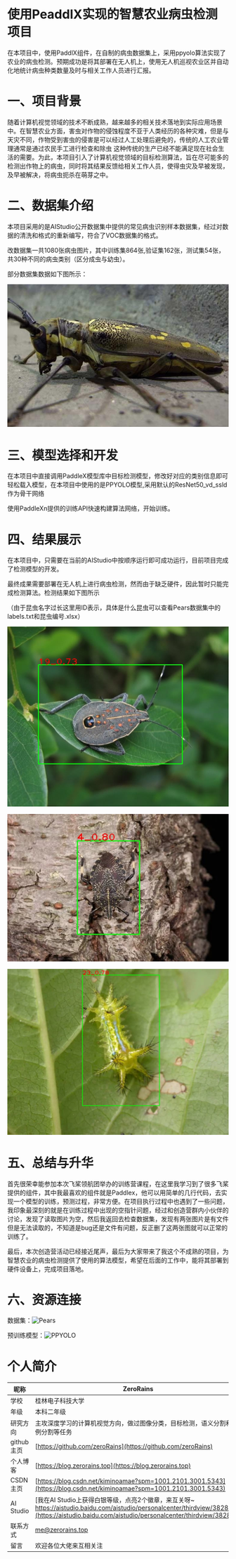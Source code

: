 # 使用PeaddlX实现的智慧农业病虫检测项目

在本项目中，使用PaddlX组件，在自制的病虫数据集上，采用ppyolo算法实现了农业的病虫检测。预期成功是将其部署在无人机上，使用无人机巡视农业区并自动化地统计病虫种类数量及时与相关工作人员进行汇报。

# 一、项目背景

随着计算机视觉领域的技术不断成熟，越来越多的相关技术落地到实际应用场景中。在智慧农业方面，害虫对作物的侵蚀程度不亚于人类经历的各种灾难，但是与天灾不同，作物受到害虫的侵害是可以经过人工处理后避免的，传统的人工农业管理通常是通过农民手工进行检查和除虫 这种传统的生产已经不能满足现在社会生活的需要。为此，本项目引入了计算机视觉领域的目标检测算法，旨在尽可能多的检测出作物上的病虫，同时将其结果反馈给相关工作人员，使得虫灾及早被发现，及早被解决，将病虫扼杀在萌芽之中。

# 二、数据集介绍

本项目采用的是AIStudio公开数据集中提供的常见病虫识别样本数据集，经过对数据的清洗和格式的重新编写，符合了VOC数据集的格式。

改数据集一共1080张病虫图片，其中训练集864张,验证集162张，测试集54张，共30种不同的病虫类别（区分成虫与幼虫）。

部分数据集数据如下图所示：

![缓冲](./617.jpg)

# 三、模型选择和开发


在本项目中直接调用PaddleX模型库中目标检测模型，修改好对应的类别信息即可轻松载入模型，在本项目中使用的是PPYOLO模型,采用默认的ResNet50_vd_ssld作为骨干网络

使用PaddleXn提供的训练API快速构建算法网络，开始训练。

# 四、结果展示

在本项目中，只需要在当前的AIStudio中按顺序运行即可成功运行，目前项目完成了检测模型的开发。

最终成果需要部署在无人机上进行病虫检测，然而由于缺乏硬件，因此暂时只能完成检测算法。检测结果如下图所示

（由于昆虫名字过长这里用ID表示，具体是什么昆虫可以查看Pears数据集中的labels.txt和昆虫编号.xlsx）

![](test1.jpg)

![](test2.jpg)

![](test3.jpg)

# 五、总结与升华

首先很荣幸能参加本次飞桨领航团举办的训练营课程，在这里我学习到了很多飞桨提供的组件，其中我最喜欢的组件就是Paddlex，他可以用简单的几行代码，去实现一个模型的训练，预测过程，非常方便。在项目执行过程中也遇到了一些问题，我印象最深刻的就是在训练过程中出现的空指针问题，经过和创造营群内小伙伴的讨论，发现了读取图片为空，然后我返回去检查数据集，发现有两张图片是有文件但是无法读取的，不知道是bug还是文件有问题，反正删了这两张图就可以正常的训练了。

最后，本次创造营活动已经接近尾声，最后为大家带来了我这个不成熟的项目，为智慧农业的病虫检测提供了使用的算法模型，希望在后面的工作中，能将其部署到硬件设备上，完成项目落地。

# 六、资源连接

数据集：![Pears]()

预训练模型：![PPYOLO]()

# 个人简介


昵称|ZeroRains
-|-
学校|桂林电子科技大学
年级|本科二年级
研究方向|主攻深度学习的计算机视觉方向，做过图像分类，目标检测，语义分割和实例分割等任务
github主页|[https://github.com/zeroRains](https://github.com/zeroRains)
个人博客|[https://blog.zerorains.top](https://blog.zerorains.top)
CSDN主页|[https://blog.csdn.net/kiminoamae?spm=1001.2101.3001.5343](https://blog.csdn.net/kiminoamae?spm=1001.2101.3001.5343)
AI Studio|[我在AI Studio上获得白银等级，点亮2个徽章，来互关呀~ https://aistudio.baidu.com/aistudio/personalcenter/thirdview/382849](https://aistudio.baidu.com/aistudio/personalcenter/thirdview/382849)
联系方式|me@zerorains.top
留言|欢迎各位大佬来互相关注

